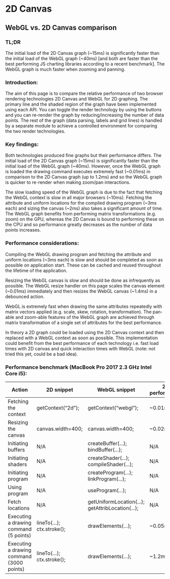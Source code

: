 # 2D Canvas
## WebGL vs. 2D Canvas comparison

### TL;DR

The initial load of the 2D Canvas graph (~15ms) is significantly faster than the initial load of the WebGL graph (~40ms) [and both are faster than the best performing JS charting libraries according to a recent benchmark]. The WebGL graph is much faster when zooming and panning.

### Introduction:

The aim of this page is to compare the relative performance of two browser rendering technologies 2D Canvas and WebGL for 2D graphing. The primary line and the shaded region of the graph have been implemented using each API. You can toggle the render technology by using the buttons and you can re-render the graph by reducing/increasing the number of data points. The rest of the graph (data parsing, labels and grid lines) is handled by a separate module to achieve a controlled environment for comparing the two render technologies.

### Key findings:

Both technologies produced fine graphs but their performance differs. The initial load of the 2D Canvas graph (~15ms) is significantly faster than the initial load of the WebGL graph (~40ms). However, once the WebGL graph is loaded the drawing command executes extremely fast (~0.01ms) in comparison to the 2D Canvas graph (up to 1.2ms) and so the WebGL graph is quicker to re-render when making zoom/pan interactions.

The slow loading speed of the WebGL graph is due to the fact that fetching the WebGL context is slow in all major browsers (~10ms). Fetching the attribute and uniform locations for the compiled drawing program (~3ms each) and sizing the canvas (~2ms) also takes a significant amount of time. The WebGL graph benefits from performing matrix transformations (e.g. zoom) on the GPU, whereas the 2D Canvas is bound to performing these on the CPU and so performance greatly decreases as the number of data points increases.

### Performance considerations:

Compiling the WebGL drawing program and fetching the attribute and uniform locations (~3ms each) is slow and should be completed as soon as possible on application start. These can be cached and reused throughout the lifetime of the application.

Resizing the WebGL canvas is slow and should be done as infrequently as possible. The WebGL resize handler on this page scales the canvas element (~0.01ms) immediately and then resizes the WebGL canvas (~1.4ms) in a debounced action.

WebGL is extremely fast when drawing the same attributes repeatedly with matrix vectors applied (e.g. scale, skew, rotation, transformation). The pan-able and zoom-able features of the WebGL graph are achieved through matrix transformation of a single set of attributes for the best performance.

In theory a 2D graph could be loaded using the 2D Canvas context and then replaced with a WebGL context as soon as possible. This implementation could benefit from the best performance of each technology i.e. fast load times with 2D canvas and quick interaction times with WebGL (note: not tried this yet, could be a bad idea).

### Performance benchmark (MacBook Pro 2017 2.3 GHz Intel Core i5):

|Action|2D snippet|WebGL snippet|2D performance|WebGL performance|Example|
|--- |--- |--- |--- |--- |--- |
|Fetching the context|getContext(“2d”);|getContext(“webgl”);|~0.01ms|~7.8ms|Perflink|
|Resizing the canvas|canvas.width=400;|canvas.width=400;|~0.02ms|~1.4ms|Perflink|
|Initiating buffers|N/A|createBuffer(...); bindBuffer(...);|N/A|~0.03ms|Perflink|
|Initiating shaders|N/A|createShader(...); compileShader(...);|N/A|~0.02ms|Perflink|
|Initiating program|N/A|createProgram(...); linkProgram(...);|N/A|~0.01ms|Perflink|
|Using program|N/A|useProgram(...);|N/A|~1ms|Perflink|
|Fetch locations|N/A|getUniformLocation(...); getAttribLocation(...);|N/A|~0.04ms|Perflink|
|Executing a drawing command (5 points)|lineTo(…); ctx.stroke();|drawElements(…);|~0.05ms|~0.01ms|This page|
|Executing a drawing command (3000 points)|lineTo(…); ctx.stroke();|drawElements(…);|~1.2ms|~0.01ms|This page|
